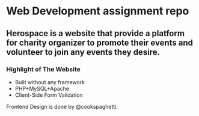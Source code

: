 <h1>Web Development assignment repo </h1>

<h2>Herospace is a website that provide a platform for charity organizer to promote their events and volunteer to join any events they desire. </h2>

<h3>Highlight of The Website</h3>
<ul>
  <li>Built without any framework</li>
  <li>PHP+MySQL+Apache</li>
  <li>Client-Side Form Validation</li>
</ul>

<p>
  Frontend Design is done by @cookspaghetti.
</p>
